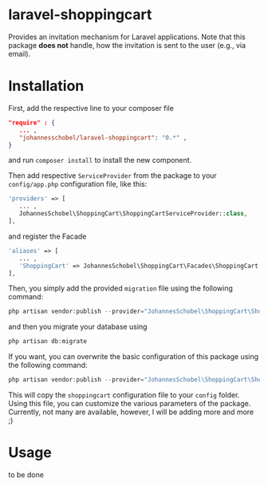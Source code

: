 # laravel-shoppingcart
Provides an invitation mechanism for Laravel applications. Note that this package **does not** handle, how the 
invitation is sent to the user (e.g., via email).

# Installation
First, add the respective line to your composer file
``` json
"require" : {
   ... ,
   "johannesschobel/laravel-shoppingcart": "0.*" ,
}
```

and run `composer install` to install the new component.

Then add respective `ServiceProvider` from the package to your `config/app.php` configuration file, like this:

``` php
'providers' => [
   ... ,
   JohannesSchobel\ShoppingCart\ShoppingCartServiceProvider::class,
],
```

and register the Facade
``` php
'aliases' => [
   ... ,
   'ShoppingCart' => JohannesSchobel\ShoppingCart\Facades\ShoppingCart::class,
],
```

Then, you simply add the provided `migration` file using the following command:
```php
php artisan vendor:publish --provider="JohannesSchobel\ShoppingCart\ShoppingCartServiceProvider" --tag="migrations"
```
and then you migrate your database using
```php
php artisan db:migrate
```

If you want, you can overwrite the basic configuration of this package using the following command:

```php
php artisan vendor:publish --provider="JohannesSchobel\ShoppingCart\ShoppingCartServiceProvider" --tag="config"
```

This will copy the `shoppingcart` configuration file to your `config` folder. Using this file, you can 
customize the various parameters of the package. Currently, not many are available, however, I will be adding more 
and more ;)

# Usage
to be done